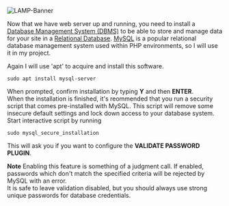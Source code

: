 ![LAMP-Banner](https://github.com/silviob99/Project-1-Web-Stack-Implementation-LAMP/assets/107585020/2e2fc16a-8345-4a74-9383-4bebc4ab49bd)

Now that we have web server up and running, you need to install a [Database Management System (DBMS)](https://www.javatpoint.com/dbms-tutorial) to be able to store and
manage data for your site in a [Relational Database](https://aws.amazon.com/relational-database/). [MySQL](https://www.mysql.com/) is a popular relational database management system used within PHP environments, so I will use it in my project.  

Again I will use 'apt' to acquire and install this software. 

```sudo apt install mysql-server```  

When prompted, confirm installation by typing **Y** and then **ENTER**.  
When the installation is finished, it's reommended that you run a security script that comes pre-installed with MySQL. This script will remove some insecure default settings and lock down access to your database system. Start interactive script by running 

```sudo mysql_secure_installation```  

This will ask you if you want to configure the **VALIDATE PASSWORD  PLUGIN**.  

**Note** Enabling this feature is something of a judgment call. If enabled, passwords which don't match the specified criteria will be rejected by MySQL with an error.  
It is safe to leave validation disabled, but you should always use strong unique passwords for database credentials.  








